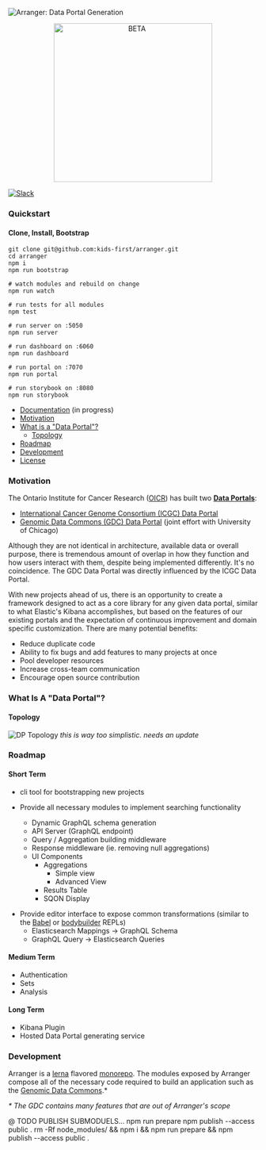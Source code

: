 ![Arranger: Data Portal Generation](https://i.imgur.com/Qb9KBqJ.png)

<p align="center">
  <img alt="BETA" src="http://www.overture.bio/img/progress-horizontal-BETA.svg" width="320" />
</p>

[![Slack](http://slack.overture.bio/badge.svg)](http://slack.overture.bio)

### Quickstart

#### Clone, Install, Bootstrap

```
git clone git@github.com:kids-first/arranger.git
cd arranger
npm i
npm run bootstrap

# watch modules and rebuild on change
npm run watch

# run tests for all modules
npm test

# run server on :5050
npm run server

# run dashboard on :6060
npm run dashboard

# run portal on :7070
npm run portal

# run storybook on :8080
npm run storybook
```

* [Documentation](#Documentation) (in progress)
* [Motivation](#motivation)
* [What is a "Data Portal"?](#data-portal)
  * [Topology](#topology)
* [Roadmap](#roadmap)
* [Development](#development)
* [License](https://github.com/kids-first/arranger/blob/master/LICENSE)

### Motivation

The Ontario Institute for Cancer Research ([OICR](https://oicr.on.ca/)) has built two **[Data Portals](#data-portal)**:

* [International Cancer Genome Consortium (ICGC) Data Portal](https://dcc.icgc.org/)
* [Genomic Data Commons (GDC) Data Portal](https://portal.gdc.cancer.gov/) (joint effort with University of Chicago)

Although they are not identical in architecture, available data or overall purpose, there is tremendous amount of overlap in how they function and how users interact with them, despite being implemented differently. It's no coincidence. The GDC Data Portal was directly influenced by the ICGC Data Portal.

With new projects ahead of us, there is an opportunity to create a framework designed to act as a core library for any given data portal, similar to what Elastic's Kibana accomplishes, but based on the features of our existing portals and the expectation of continuous improvement and domain specific customization. There are many potential benefits:

* Reduce duplicate code
* Ability to fix bugs and add features to many projects at once
* Pool developer resources
* Increase cross-team communication
* Encourage open source contribution

<h3 id="data-portal">What Is A "Data Portal"?</h3>

#### Topology

![DP Topology](https://i.imgur.com/Ylm9drr.png)
_this is way too simplistic. needs an update_

### Roadmap

#### Short Term

* cli tool for bootstrapping new projects

* Provide all necessary modules to implement searching functionality
  * Dynamic GraphQL schema generation
  * API Server (GraphQL endpoint)
  * Query / Aggregation building middleware
  * Response middleware (ie. removing null aggregations)
  * UI Components
    * Aggregations
      * Simple view
      * Advanced View
    * Results Table
    * SQON Display

- Provide editor interface to expose common transformations (similar to the [Babel](https://babeljs.io/repl/) or [bodybuilder](thttp://bodybuilder.js.org/) REPLs)
  * Elasticsearch Mappings -> GraphQL Schema
  * GraphQL Query -> Elasticsearch Queries

#### Medium Term

* Authentication
* Sets
* Analysis

#### Long Term

* Kibana Plugin
* Hosted Data Portal generating service

### Development

Arranger is a [lerna](https://github.com/lerna/lerna) flavored [monorepo](https://medium.com/@maoberlehner/monorepos-in-the-wild-33c6eb246cb9). The modules exposed by Arranger compose all of the necessary code required to build an application such as the [Genomic Data Commons](https://portal.gdc.cancer.gov/).\*

_\* The GDC contains many features that are out of Arranger's scope_


@ TODO PUBLISH SUBMODUELS...
npm run prepare
npm publish --access public .
rm -Rf node_modules/ && npm i && npm run prepare && npm publish --access public .
